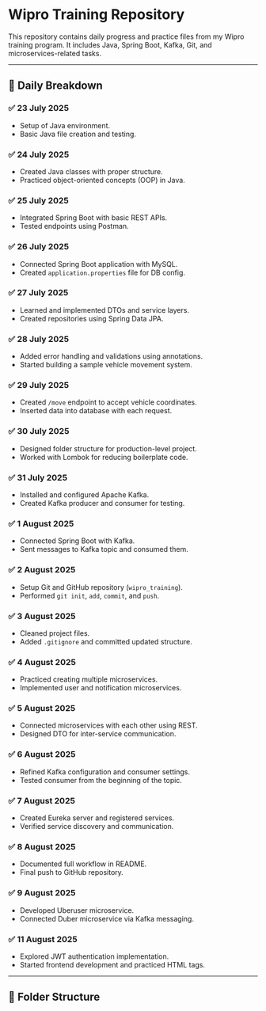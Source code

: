 
# Wipro Training Repository

This repository contains daily progress and practice files from my Wipro training program. It includes Java, Spring Boot, Kafka, Git, and microservices-related tasks.

---

## 📅 Daily Breakdown

### ✅ 23 July 2025
- Setup of Java environment.
- Basic Java file creation and testing.

### ✅ 24 July 2025
- Created Java classes with proper structure.
- Practiced object-oriented concepts (OOP) in Java.

### ✅ 25 July 2025
- Integrated Spring Boot with basic REST APIs.
- Tested endpoints using Postman.

### ✅ 26 July 2025
- Connected Spring Boot application with MySQL.
- Created `application.properties` file for DB config.

### ✅ 27 July 2025
- Learned and implemented DTOs and service layers.
- Created repositories using Spring Data JPA.

### ✅ 28 July 2025
- Added error handling and validations using annotations.
- Started building a sample vehicle movement system.

### ✅ 29 July 2025
- Created `/move` endpoint to accept vehicle coordinates.
- Inserted data into database with each request.

### ✅ 30 July 2025
- Designed folder structure for production-level project.
- Worked with Lombok for reducing boilerplate code.

### ✅ 31 July 2025
- Installed and configured Apache Kafka.
- Created Kafka producer and consumer for testing.

### ✅ 1 August 2025
- Connected Spring Boot with Kafka.
- Sent messages to Kafka topic and consumed them.

### ✅ 2 August 2025
- Setup Git and GitHub repository (`wipro_training`).
- Performed `git init`, `add`, `commit`, and `push`.

### ✅ 3 August 2025
- Cleaned project files.
- Added `.gitignore` and committed updated structure.

### ✅ 4 August 2025
- Practiced creating multiple microservices.
- Implemented user and notification microservices.

### ✅ 5 August 2025
- Connected microservices with each other using REST.
- Designed DTO for inter-service communication.

### ✅ 6 August 2025
- Refined Kafka configuration and consumer settings.
- Tested consumer from the beginning of the topic.

### ✅ 7 August 2025
- Created Eureka server and registered services.
- Verified service discovery and communication.

### ✅ 8 August 2025
- Documented full workflow in README.
- Final push to GitHub repository.

### ✅ 9 August 2025
- Developed Uberuser microservice.
- Connected Duber microservice via Kafka messaging.

### ✅ 11 August 2025
- Explored JWT authentication implementation.
- Started frontend development and practiced HTML tags.

---

## 📂 Folder Structure

